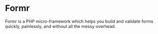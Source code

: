 # Formr
Formr is a PHP micro-framework which helps you build and validate forms quickly, painlessly, and without all the messy overhead.

